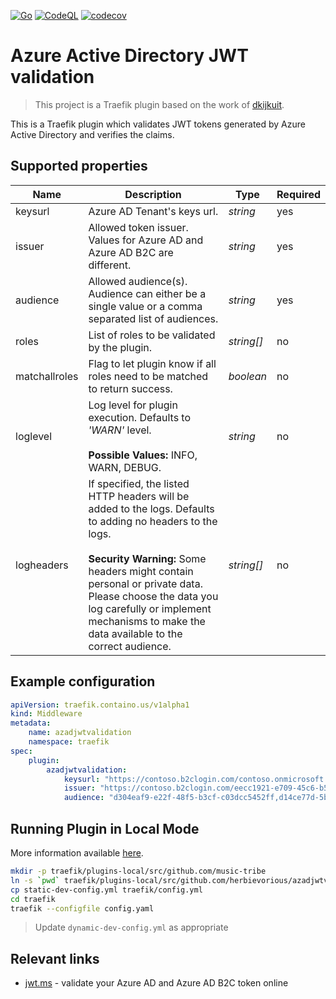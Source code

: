 [![Go](https://github.com/herbievorious/azadjwtvalidation/actions/workflows/go.yml/badge.svg)](https://github.com/herbievorious/azadjwtvalidation/actions/workflows/go.yml)
[![CodeQL](https://github.com/herbievorious/azadjwtvalidation/actions/workflows/codeql.yml/badge.svg)](https://github.com/herbievorious/azadjwtvalidation/actions/workflows/codeql.yml)
[![codecov](https://codecov.io/gh/music-tribe/azadjwtvalidation/branch/master/graph/badge.svg?token=GCEU8TO2WY)](https://codecov.io/gh/music-tribe/azadjwtvalidation)

# Azure Active Directory JWT validation

> This project is a Traefik plugin based on the work of [dkijkuit](https://github.com/dkijkuit/azurejwttokenvalidation). 

This is a Traefik plugin which validates JWT tokens generated by Azure Active Directory and verifies the claims.

## Supported properties

| Name | Description | Type | Required |
|------|-------------|------|----|
|keysurl | Azure AD Tenant's keys url. |*string*|  yes  |
|issuer | Allowed token issuer. Values for Azure AD and Azure AD B2C are different. |*string*| yes  |
|audience | Allowed audience(s). Audience can either be a single value or a comma separated list of audiences. |*string*| yes  |
|roles | List of roles to be validated by the plugin. |*string[]*| no  |
|matchallroles | Flag to let plugin know if all roles need to be matched to return success. |*boolean*| no  |
|loglevel | Log level for plugin execution. Defaults to *'WARN'* level. <br /><br /> **Possible Values:** INFO, WARN, DEBUG.  |*string*| no  |
|logheaders | If specified, the listed HTTP headers will be added to the logs. Defaults to adding no headers to the logs. <br /><br /> **Security Warning:** Some headers might contain personal or private data. Please choose the data you log carefully or implement mechanisms to make the data available to the correct audience. |*string[]*| no  |

## Example configuration

```yaml
apiVersion: traefik.containo.us/v1alpha1
kind: Middleware
metadata:
    name: azadjwtvalidation
    namespace: traefik
spec:
    plugin:
        azadjwtvalidation:
            keysurl: "https://contoso.b2clogin.com/contoso.onmicrosoft.com/b2c_1_signupsignin1/discovery/v2.0/keys"
            issuer: "https://contoso.b2clogin.com/eecc1921-e709-45c6-b5dc-0a92d28ae4b1/v2.0/"
            audience: "d304eaf9-e22f-48f5-b3cf-c03dcc5452ff,d14ce77d-5be7-437b-b165-16b57813ec4c"
```

## Running Plugin in Local Mode

More information available [here](https://plugins.traefik.io/install).

```bash
mkdir -p traefik/plugins-local/src/github.com/music-tribe
ln -s `pwd` traefik/plugins-local/src/github.com/herbievorious/azadjwtvalidation
cp static-dev-config.yml traefik/config.yml
cd traefik
traefik --configfile config.yaml
```

> Update `dynamic-dev-config.yml` as appropriate

## Relevant links

- [jwt.ms](https://jwt.ms/) - validate your Azure AD and Azure AD B2C token online
